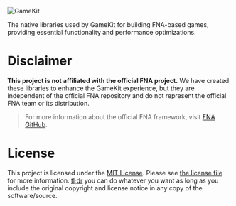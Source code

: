 ![GameKit](https://raw.githubusercontent.com/isrcalebe/gamekit/refs/heads/main/.github/assets/logo-dark.svg)

The native libraries used by GameKit for building FNA-based games, providing essential functionality and performance optimizations.

# Disclaimer

**This project is not affiliated with the official FNA project.** We have created these libraries to enhance the GameKit experience, but they are independent of the official FNA repository and do not represent the official FNA team or its distribution.

> For more information about the official FNA framework, visit [FNA GitHub](https://github.com/FNA-XNA).

# License

This project is licensed under the [MIT License](https://opensource.org/licenses/mit). Please see [the license file](../../../COPYING) for more information. [tl;dr](https://www.tldrlegal.com/license/mit-license) you can do whatever you want as long as you include the original copyright and license notice in any copy of the software/source.

